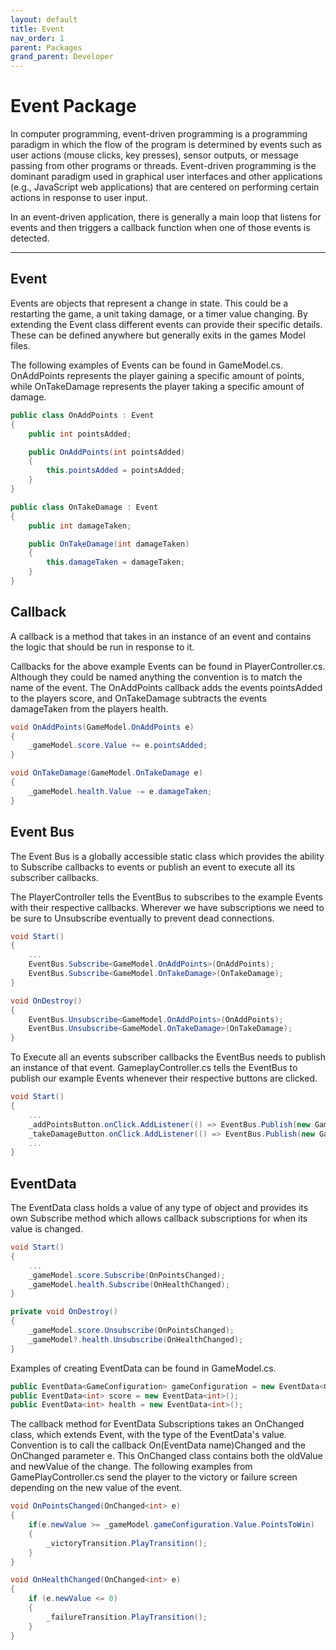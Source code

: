 ```yaml
---
layout: default
title: Event
nav_order: 1
parent: Packages
grand_parent: Developer
---
```


# Event Package

In computer programming, event-driven programming is a programming paradigm in which the flow of the program is determined by events such as user actions (mouse clicks, key presses), sensor outputs, or message passing from other programs or threads. Event-driven programming is the dominant paradigm used in graphical user interfaces and other applications (e.g., JavaScript web applications) that are centered on performing certain actions in response to user input.

In an event-driven application, there is generally a main loop that listens for events and then triggers a callback function when one of those events is detected.

---

## Event

Events are objects that represent a change in state. This could be a restarting the game, a unit taking damage, or a timer value changing.
By extending the Event class different events can provide their specific details. These can be defined anywhere but generally exits in the games Model files. 

The following examples of Events can be found in GameModel.cs. OnAddPoints represents the player gaining a specific amount of points, while OnTakeDamage represents the player taking a specific amount of damage.

```c#
public class OnAddPoints : Event
{
    public int pointsAdded;

    public OnAddPoints(int pointsAdded)
    {
        this.pointsAdded = pointsAdded;
    }
}

public class OnTakeDamage : Event
{
    public int damageTaken;

    public OnTakeDamage(int damageTaken)
    {
        this.damageTaken = damageTaken;
    }
}
```

## Callback

A callback is a method that takes in an instance of an event and contains the logic that should be run in response to it.

Callbacks for the above example Events can be found in PlayerController.cs. Although they could be named anything the convention is to match the name of the event. The OnAddPoints callback adds the events pointsAdded to the players score, and OnTakeDamage subtracts the events damageTaken from the players health.

```c#
void OnAddPoints(GameModel.OnAddPoints e)
{
    _gameModel.score.Value += e.pointsAdded;
}

void OnTakeDamage(GameModel.OnTakeDamage e)
{
    _gameModel.health.Value -= e.damageTaken;
}
```

## Event Bus

The Event Bus is a globally accessible static class which provides the ability to Subscribe callbacks to events or publish an event to execute all its subscriber callbacks. 

The PlayerController tells the EventBus to subscribes to the example Events with their respective callbacks. Wherever we have subscriptions we need to be sure to Unsubscribe eventually to prevent dead connections.

```c#
void Start()
{
    ...
    EventBus.Subscribe<GameModel.OnAddPoints>(OnAddPoints);
    EventBus.Subscribe<GameModel.OnTakeDamage>(OnTakeDamage);
}

void OnDestroy()
{
    EventBus.Unsubscribe<GameModel.OnAddPoints>(OnAddPoints);
    EventBus.Unsubscribe<GameModel.OnTakeDamage>(OnTakeDamage);
}
```

To Execute all an events subscriber callbacks the EventBus needs to publish an instance of that event. GameplayController.cs tells the EventBus to publish our example Events whenever their respective buttons are clicked.

```c#
void Start()
{
    ...
    _addPointsButton.onClick.AddListener(() => EventBus.Publish(new GameModel.OnAddPoints(_gameModel.gameConfiguration.Value.PointsReward)));
    _takeDamageButton.onClick.AddListener(() => EventBus.Publish(new GameModel.OnTakeDamage(_gameModel.gameConfiguration.Value.DamageToTake)));
    ...
}
```

## EventData

The EventData class holds a value of any type of object and provides its own Subscribe method which allows callback subscriptions for when its value is changed.

```c#
void Start()
{
    ...
    _gameModel.score.Subscribe(OnPointsChanged);
    _gameModel.health.Subscribe(OnHealthChanged);
}

private void OnDestroy()
{
    _gameModel.score.Unsubscribe(OnPointsChanged);
    _gameModel?.health.Unsubscribe(OnHealthChanged);
}
```

Examples of creating EventData can be found in GameModel.cs.

```c#
public EventData<GameConfiguration> gameConfiguration = new EventData<GameConfiguration>();
public EventData<int> score = new EventData<int>();
public EventData<int> health = new EventData<int>();
```

The callback method for EventData Subscriptions takes an OnChanged class, which extends Event, with the type of the EventData's value. Convention is to call the callback On(EventData name)Changed and the OnChanged<T> parameter e. This OnChanged class contains both the oldValue and newValue of the change. The following examples from GamePlayController.cs send the player to the victory or failure screen depending on the new value of the event.

```c#
void OnPointsChanged(OnChanged<int> e)
{
    if(e.newValue >= _gameModel.gameConfiguration.Value.PointsToWin)
    {
        _victoryTransition.PlayTransition();
    }
}

void OnHealthChanged(OnChanged<int> e)
{
    if (e.newValue <= 0)
    {
        _failureTransition.PlayTransition();
    }
}
```